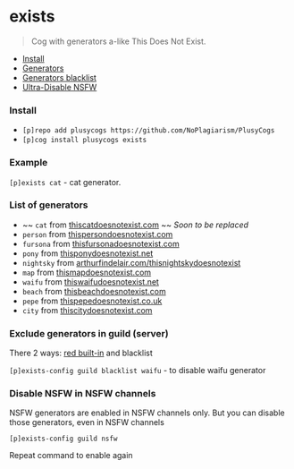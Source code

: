 # exists
> Cog with generators a-like This Does Not Exist.

- [Install](#install)
- [Generators](#list-of-generators)
- [Generators blacklist](#exclude-generators-in-guild-server)
- [Ultra-Disable NSFW](#disable-nsfw-in-nsfw-channels)

### Install
- `[p]repo add plusycogs https://github.com/NoPlagiarism/PlusyCogs`
- `[p]cog install plusycogs exists`


### Example

`[p]exists cat` - cat generator.

### List of generators

- ~~ `cat` from [thiscatdoesnotexist.com](https://thiscatdoesnotexist.com) ~~ *Soon to be replaced*
- `person` from [thispersondoesnotexist.com](https://thispersondoesnotexist.com)
- `fursona` from [thisfursonadoesnotexist.com](https://thisfursonadoesnotexist.com)
- `pony` from [thisponydoesnotexist.net](https://thisponydoesnotexist.net)
- `nightsky` from [arthurfindelair.com/thisnightskydoesnotexist](https://arthurfindelair.com/thisnightskydoesnotexist)
- `map` from [thismapdoesnotexist.com](https://thismapdoesnotexist.com)
- `waifu` from [thiswaifudoesnotexist.net](https://thiswaifudoesnotexist.net)
- `beach` from [thisbeachdoesnotexist.com](https://thisbeachdoesnotexist.com)
- `pepe` from [thispepedoesnotexist.co.uk](https://thispepedoesnotexist.co.uk)
- `city` from [thiscitydoesnotexist.com](https://thiscitydoesnotexist.com)

### Exclude generators in guild (server)

There 2 ways: [red built-in](https://docs.discord.red/en/stable/cog_guides/core.html#command-disable) and blacklist

`[p]exists-config guild blacklist waifu` - to disable waifu generator

### Disable NSFW in NSFW channels

NSFW generators are enabled in NSFW channels only. But you can disable those generators, even in NSFW channels

`[p]exists-config guild nsfw`

Repeat command to enable again